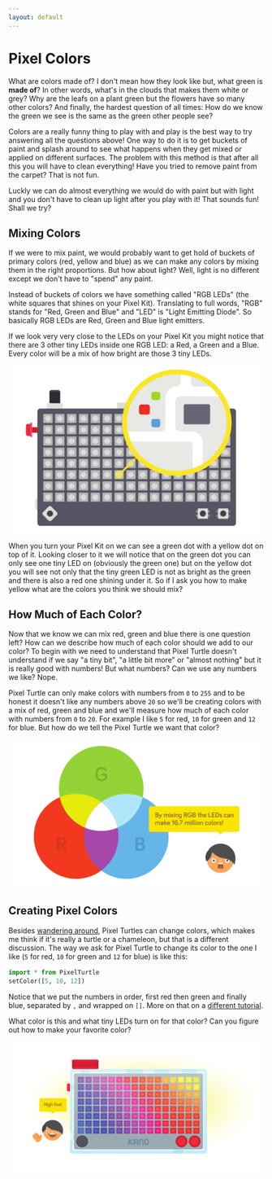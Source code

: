 ```yaml
---
layout: default
---
```


# Pixel Colors

What are colors made of? I don't mean how they look like but, what green is **made of**? In other words, what's in the clouds that makes them white or grey? Why are the leafs on a plant green but the flowers have so many other colors? And finally, the hardest question of all times: How do we know the green we see is the same as the green other people see?

Colors are a really funny thing to play with and play is the best way to try answering all the questions above! One way to do it is to get buckets of paint and splash around to see what happens when they get mixed or applied on different surfaces. The problem with this method is that after all this you will have to clean everything! Have you tried to remove paint from the carpet? That is not fun.

Luckly we can do almost everything we would do with paint but with light and you don't have to clean up light after you play with it! That sounds fun! Shall we try?

## Mixing Colors

If we were to mix paint, we would probably want to get hold of buckets of primary colors (red, yellow and blue) as we can make any colors by mixing them in the right proportions. But how about light? Well, light is no different except we don't have to "spend" any paint.

Instead of buckets of colors we have something called "RGB LEDs" (the white squares that shines on your Pixel Kit). Translating to full words, "RGB" stands for "Red, Green and Blue" and "LED" is "Light Emitting Diode". So basically RGB LEDs are Red, Green and Blue light emitters.

If we look very very close to the LEDs on your Pixel Kit you might notice that there are 3 other tiny LEDs inside one RGB LED: a Red, a Green and a Blue. Every color will be a mix of how bright are those 3 tiny LEDs.

![](../images/pixel_kit_rgb_leds.png)

When you turn your Pixel Kit on we can see a green dot with a yellow dot on top of it. Looking closer to it we will notice that on the green dot you can only see one tiny LED on (obviously the green one) but on the yellow dot you will see not only that the tiny green LED is not as bright as the green and there is also a red one shining under it. So if I ask you how to make yellow what are the colors you think we should mix?

## How Much of Each Color?

Now that we know we can mix red, green and blue there is one question left? How can we describe how much of each color should we add to our color? To begin with we need to understand that Pixel Turtle doesn't understand if we say "a tiny bit", "a little bit more" or "almost nothing" but it is really good with numbers! But what numbers? Can we use any numbers we like? Nope.

Pixel Turtle can only make colors with numbers from `0` to `255` and to be honest it doesn't like any numbers above `20` so we'll be creating colors with a mix of red, green and blue and we'll measure how much of each color with numbers from `0` to `20`. For example I like `5` for red, `10` for green and `12` for blue. But how do we tell the Pixel Turtle we want that color?

![](../images/pixel_kit_mixing_colors.png)

## Creating Pixel Colors

Besides [wandering around](./pixel-turtle-wandering.html), Pixel Turtles can change colors, which makes me think if it's really a turtle or a chameleon, but that is a different discussion. The way we ask for Pixel Turtle to change its color to the one I like (`5` for red, `10` for green and `12` for blue) is like this:

```python
import * from PixelTurtle
setColor([5, 10, 12])
```

Notice that we put the numbers in order, first red then green and finally blue, separated by `,` and wrapped on `[]`. More on that on a [different tutorial](./list-of-things.html).

What color is this and what tiny LEDs turn on for that color? Can you figure out how to make your favorite color?

![](../images/pixel_kit_colors.png)
